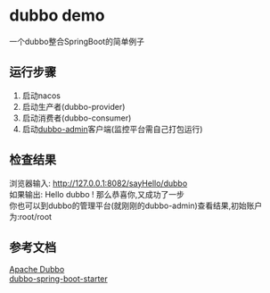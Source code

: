 # dubbo demo
一个dubbo整合SpringBoot的简单例子

## 运行步骤
1. 启动nacos 
2. 启动生产者(dubbo-provider)
3. 启动消费者(dubbo-consumer)
4. 启动<a href="https://github.com/apache/dubbo-admin">dubbo-admin</a>客户端(监控平台需自己打包运行)

## 检查结果
浏览器输入: http://127.0.0.1:8082/sayHello/dubbo  
如果输出: Hello dubbo ! 那么恭喜你,又成功了一步  
你也可以到dubbo的管理平台(就刚刚的dubbo-admin)查看结果,初始账户为:root/root

## 参考文档
<a href="http://dubbo.apache.org/zh-cn/">Apache Dubbo</a>  
<a href="https://github.com/apache/dubbo-spring-boot-project">dubbo-spring-boot-starter</a>  
